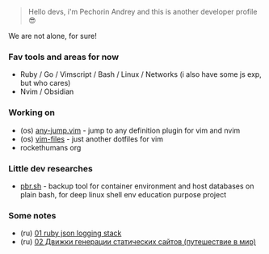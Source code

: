 > Hello devs, i'm Pechorin Andrey and this is another developer profile 😎

We are not alone, for sure!

### Fav tools and areas for now

- Ruby / Go / Vimscript / Bash / Linux / Networks (i also have some js exp, but who cares)
- Nvim / Obsidian

### Working on

- (os) [any-jump.vim](https://github.com/pechorin/any-jump.vim) - jump to any definition plugin for vim and nvim
- (os) [vim-files](https://github.com/pechorin/vim-files) - just another dotfiles for vim
- rockethumans org

### Little dev researches

- [pbr.sh](https://github.com/pechorin/pbr.sh) - backup tool for container environment and host databases on plain bash, for deep linux shell env education purpose project

### Some notes

- (ru) [01 ruby json logging stack](posts/01-ruby-json-logging-stack.md)
- (ru) [02 Движки генерации статических сайтов (путешествие в мир)](posts/02-движки-генерации-статических-сайтов.md)
